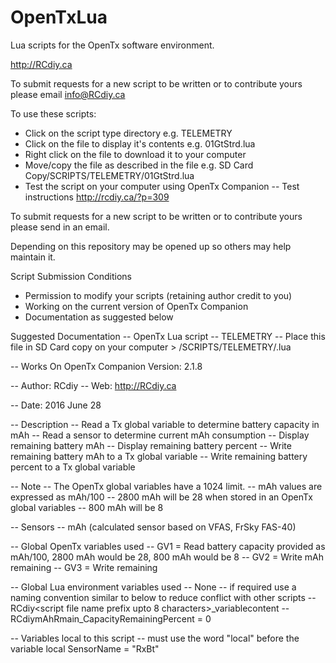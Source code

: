 # OpenTxLua
Lua scripts for the OpenTx software environment.

http://RCdiy.ca

To submit requests for a new script to be written or to contribute yours please email info@RCdiy.ca

To use these scripts:
- Click on the script type directory e.g. TELEMETRY
- Click on the file to display it's contents e.g. 01GtStrd.lua
- Right click on the file to download it to your computer
- Move/copy the file as described in the file e.g. SD Card Copy/SCRIPTS/TELEMETRY/01GtStrd.lua
- Test the script on your computer using OpenTx Companion
-- Test instructions http://rcdiy.ca/?p=309 

To submit requests for a new script to be written or to contribute yours please send in an email.

Depending on this repository may be opened up so others may help maintain it.

Script Submission Conditions
- Permission to modify your scripts (retaining author credit to you)
- Working on the current version of OpenTx Companion
- Documentation as suggested below

Suggested Documentation
-- OpenTx Lua script
-- TELEMETRY
-- Place this file in SD Card copy on your computer > /SCRIPTS/TELEMETRY/<name>.lua

-- Works On OpenTx Companion Version: 2.1.8

-- Author: RCdiy
-- Web: http://RCdiy.ca

-- Date: 2016 June 28

-- Description
-- Read a Tx global variable to determine battery capacity in mAh
-- Read a sensor to determine current mAh consumption
-- Display remaining battery mAh
-- Display remaining battery percent
-- Write remaining battery mAh to a Tx global variable
-- Write remaining battery percent to a Tx global variable

-- Note
-- The OpenTx global variables have a 1024 limit.
-- mAh values are expressed as mAh/100
-- 2800 mAh will be 28 when stored in an OpenTx global variables
-- 800 mAh will be 8

-- Sensors 
-- mAh (calculated sensor based on VFAS, FrSky FAS-40)

-- Global OpenTx variables used
-- GV1 = Read battery capacity provided as mAh/100, 2800 mAh would be 28, 800 mAh would be 8
-- GV2 = Write mAh remaining
-- GV3 = Write  remaining

-- Global Lua environment variables used
-- None
-- if required use a naming convention similar to below to reduce conflict with other scripts
-- RCdiy<script file name prefix upto 8 characters>_variablecontent
-- RCdiymAhRmain_CapacityRemainingPercent = 0

-- Variables local to this script
-- must use the word "local" before the variable
local SensorName = "RxBt"
